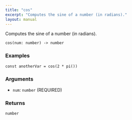 ```yaml
---
title: "cos"
excerpt: "Computes the sine of a number (in radians)."
layout: manual
---
```


Computes the sine of a number (in radians).



```
cos(num: number) -> number
```

### Examples

```kcl
const anotherVar = cos(2 * pi())
```

### Arguments

* `num`: `number` (REQUIRED)

### Returns

`number`



